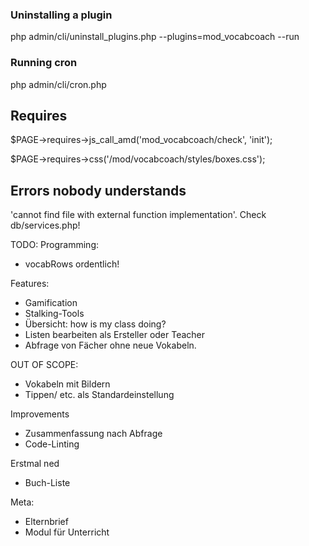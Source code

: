 ### Uninstalling a plugin
php admin/cli/uninstall_plugins.php --plugins=mod_vocabcoach --run

### Running cron
php admin/cli/cron.php

## Requires
$PAGE->requires->js_call_amd('mod_vocabcoach/check', 'init');

$PAGE->requires->css('/mod/vocabcoach/styles/boxes.css');

## Errors nobody understands
'cannot find file with external function implementation'. Check db/services.php!


TODO:
Programming:
- vocabRows ordentlich!

Features:
- Gamification
- Stalking-Tools
- Übersicht: how is my class doing?
- Listen bearbeiten als Ersteller oder Teacher
- Abfrage von Fächer ohne neue Vokabeln.

OUT OF SCOPE:
- Vokabeln mit Bildern
- Tippen/ etc. als Standardeinstellung

Improvements
- Zusammenfassung nach Abfrage
- Code-Linting


Erstmal ned
- Buch-Liste

Meta:
- Elternbrief
- Modul für Unterricht